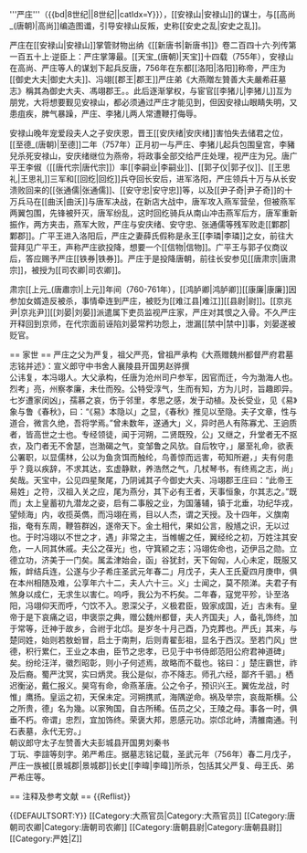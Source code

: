 '''严庄'''（{{bd|8世纪||8世纪||catIdx=Y}}），[[安禄山|安禄山]]的谋士，与[[高尚_(唐朝)|高尚]]编造图谶，引导安禄山反叛，史称[[安史之乱|安史之乱]]。

严庄在[[安禄山|安禄山]]掌管财物出纳<ref>《[[新唐书|新唐书]]》卷二百四十六·列传第一百五十上·逆臣上：严庄掌簿最</ref>。[[天宝_(唐朝)|天宝]]十四载（755年），安禄山在高尚、严庄等人的谋划下起兵反唐，756年在东都[[洛阳|洛阳]]称帝，严庄为[[御史大夫|御史大夫]]、冯翊[[郡王|郡王]]<ref>严庄弟《大燕贈左贊善大夫嚴希莊墓志》稱其為御史大夫、馮翊郡王。</ref>。此后逐渐掌权，与宦官[[李猪儿|李猪儿]]互为朋党，大将想要觐见安禄山，都必须通过严庄才能见到，但因安禄山眼睛失明，又患疽疾，脾气暴躁，严庄、李猪儿两人常遭鞭打侮辱。

安禄山晚年宠爱段夫人之子安庆恩，晋王[[安庆绪|安庆绪]]害怕失去储君之位，[[至德_(唐朝)|至德]]二年（757年）正月初一与严庄、李猪儿起兵包围皇宫，李豬兒杀死安禄山，安庆绪继位为燕帝，将政事全部交给严庄处理，视严庄为兄。唐广平王李俶（[[唐代宗|唐代宗]]）率[[李嗣业|李嗣业]]、[[郭子仪|郭子仪]]、[[王思礼|王思礼]]三军和[[回纥|回纥]]兵夺回长安后，进军洛阳，严庄领兵十万与从长安溃败回来的[[张通儒|张通儒]]、[[安守忠|安守忠]]等，以及[[尹子奇|尹子奇]]的十万兵马在[[曲沃|曲沃]]与唐军决战，在新店大战中，唐军攻入燕军营垒，但被燕军两翼包围，先锋被歼灭，唐军纷乱，这时回纥骑兵从南山冲击燕军后方，唐军重新振作，两方夹击，燕军大败，严庄与安庆绪、安守忠、张通儒等残军败走[[鄴郡|鄴郡]]。广平王进入洛阳后，严庄之妻薛氏假称是永王[[李璘|李璘]]之女，前往大营拜见广平王，声称严庄欲投降，想要一个[[信物|信物]]。广平王与郭子仪商议后，答应赐予严庄[[铁券|铁券]]。严庄于是投降唐朝，前往长安参见[[唐肃宗|唐肃宗]]，被授为[[司农卿|司农卿]]。

肃宗[[上元_(唐肅宗)|上元]]年间（760-761年），[[鸿胪卿|鸿胪卿]][[康廉|康廉]]因参加女婿造反被杀，事情牵连到严庄，被贬为[[难江县|难江]][[县尉|尉]]。[[京兆尹|京兆尹]][[刘晏|刘晏]]派遣属下吏员监视严庄家，严庄对其恨之入骨。不久严庄开释回到京师，在代宗面前诬陷刘晏常矜功怨上，泄漏[[禁中|禁中]]事，刘晏遂被贬官。

== 家世 ==
严庄之父为严复，祖父严亮，曾祖严承构<ref>《大燕赠魏州都督严府君墓志铭并述》：宣义郎守中书舍人襄陵县开国男赵骅撰<br>公讳复，本冯翊人。大父承构，任唐为沧州司户参军，因官而迁，今为渤海人也。烈考」亮，州察孝廉，未仕而殁。公特受淳气，生而有知，方为儿时，旨趣即异。七岁遭家闵凶」，孺慕之哀，伤于邻里，孝思之感，发于动植。及长受业，见《易》象与鲁《春秋》，曰：“《易》本隐以」之显，《春秋》推见以至隐。夫子文章，性与道合，微言久绝，吾将学焉。”曾未数年，遂通大」义，异时邑人有陈寡尤、王逈质者，皆高世之士也。专经领徒，闻于河朔，二贤既殁，公」又继之，升堂者无不抠衣，及门者无不舍瑟，岂渤碣之气，变邹鲁之风欤。自后牧守，」屡至礼命，欲表公署职，以显儒林，公以为鱼贪饵而触纶，鸟善惊而远害，苟知所避，」夫有何患乎？竟以疾辞，不求其达，玄虚静默，养浩然之气，几杖琴书，有终焉之志，尚」矣哉。天宝中，公见四星聚尾，乃阴诫其子今御史大夫、冯翊郡王庄曰：“此帝王易姓」之符，汉祖入关之应，尾为燕分，其下必有王者，天事恒象，尔其志之。”既而」太上皇蓄初九潜龙之姿，启有二事殷之业，为国藩辅，镇于北垂，功纪华戎，望倾海」内，收揽英儁，而冯翊在焉，目以人杰，谓之天授。及十四年，义旗南指，奄有东周，鞭笞群凶，遂帝天下。金土相代，果如公言，殷馗之识，无以过也。于时冯翊以不世之才，遇」非常之主，当帷幄之任，翼经纶之初，万姓注其安危，一人同其休戚。夫公之葆光」也，守箕颍之志；冯翊佐命也，迈伊吕之勋。立德立功，济美于一门矣。属孟津始会，函」谷犹封，天下匈匈，人心未定，既服又叛，衅结兵连，公遂与少子希庄圣武元年春二」月戊子，夫人王氏夏四月庚申，俱在本州相随及难，公享年六十二，夫人六十三。义」士闻之，莫不陨涕。夫君子有煞身以成仁，无求生以害仁。呜呼，我公为不朽矣。二年春，寇党平殄，讣至洛阳，冯翊仰天而呼，勺饮不入。恩深父子，义极君臣，毁家成国，近」古未有。皇帝于是下哀痛之诏，申褒崇之典，赠公魏州都督，夫人齐国夫」人，备礼饰终，加于常等，迁神于故乡，合祔于北邙。是岁冬十月己酉，乃克葬也。严氏」其来，与楚同姓，始则若敖蚡冒，启土于南荆，后则青翟彭祖，显名于西汉。至若门风」世德，积行累仁，王业之本由，臣节之忠孝，已见于中书侍郎范阳公府君神道碑」矣。纷纶汪洋，徽烈昭彰，则小子何述焉，故略而不载也。铭曰：」楚庄霸世，祚及后裔。蜀严沈冥，实曰炳灵。我公是似，亦不降志。师孔六经，鄙齐千驷。」栖迟衡泌，戴仁报义。昊穹有命，命燕革唐。公之令子，预识兴王。翼佐龙战，时惟」鹰扬。皇运之初，天保未定。河朔携贰，海隅逆命。祸及举宗，哀哉斯横。公之所贵，德」名为幾。以家殉国，自古所稀。伍员之父，王陵之母。事各一时，俱垂不朽。帝谓」忠烈，宜加饰终。荣褒大邦，恩感元功。崇邙北峙，清雒南通。刊石表墓，永代无穷。」<br>朝议郎守太子左赞善大夫彭城县开国男刘秦书<br>丁玩、李諠等刻字</ref>。弟严希庄。据墓志铭记载，圣武元年（756年）春二月戊子，严庄一族被[[景城郡|景城郡]]长史[[李暐|李暐]]所杀，包括其父严复、母王氏、弟严希庄等。

== 注释及参考文献 ==
{{Reflist}}

{{DEFAULTSORT:Y}}
[[Category:大燕官员|Category:大燕官员]]
[[Category:唐朝司农卿|Category:唐朝司农卿]]
[[Category:唐朝县尉|Category:唐朝县尉]]
[[Category:严姓|Z]]